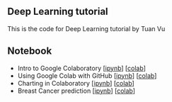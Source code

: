 Deep Learning tutorial
---

This is the code for Deep Learning tutorial by Tuan Vu

## Notebook

- Intro to Google Colaboratory [[ipynb](./colab-example-notebooks/intro_google_colab.ipynb)] [[colab](https://colab.research.google.com/github/tuanavu/deep-learning-tutorial/blob/master/colab-example-notebooks/intro_google_colab.ipynb)]
- Using Google Colab with GitHub [[ipynb](./colab-example-notebooks/colab_github_demo.ipynb)] [[colab](https://colab.research.google.com/github/tuanavu/deep-learning-tutorials/blob/master/colab-example-notebooks/colab_github_demo.ipynb)]
- Charting in Colaboratory [[ipynb](./colab-example-notebooks/Charts_in_Colaboratory.ipynb)] [[colab](https://colab.research.google.com/github/tuanavu/deep-learning-tutorials/blob/master/colab-example-notebooks/Charts_in_Colaboratory.ipynb)]
- Breast Cancer prediction [[ipynb](./colab-example-notebooks/breast-cancer-colab/BreastCancer.ipynb)] [[colab](https://colab.research.google.com/github/tuanavu/deep-learning-tutorials/blob/master/colab-example-notebooks/breast-cancer-colab/BreastCancer.ipynb)]